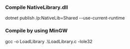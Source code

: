 ### Compile NativeLibrary.dll
dotnet publish /p:NativeLib=Shared --use-current-runtime

### Compile by using MinGW
gcc -o LoadLibrary .\LoadLibrary.c -lole32